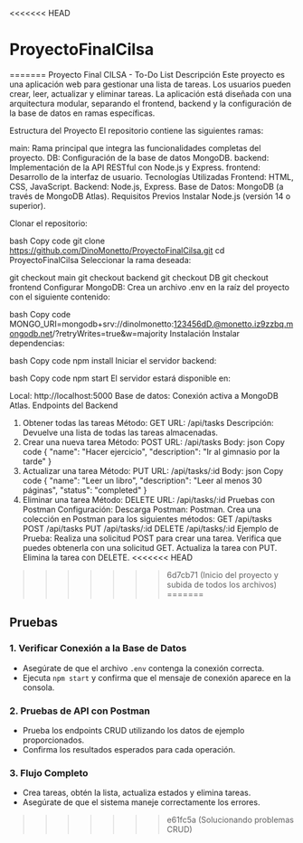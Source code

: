 <<<<<<< HEAD
# ProyectoFinalCilsa
=======
Proyecto Final CILSA - To-Do List
Descripción
Este proyecto es una aplicación web para gestionar una lista de tareas. Los usuarios pueden crear, leer, actualizar y eliminar tareas. La aplicación está diseñada con una arquitectura modular, separando el frontend, backend y la configuración de la base de datos en ramas específicas.

Estructura del Proyecto
El repositorio contiene las siguientes ramas:

main: Rama principal que integra las funcionalidades completas del proyecto.
DB: Configuración de la base de datos MongoDB.
backend: Implementación de la API RESTful con Node.js y Express.
frontend: Desarrollo de la interfaz de usuario.
Tecnologías Utilizadas
Frontend: HTML, CSS, JavaScript.
Backend: Node.js, Express.
Base de Datos: MongoDB (a través de MongoDB Atlas).
Requisitos Previos
Instalar Node.js (versión 14 o superior).

Clonar el repositorio:

bash
Copy code
git clone https://github.com/DinoMonetto/ProyectoFinalCilsa.git
cd ProyectoFinalCilsa
Seleccionar la rama deseada:

git checkout main
git checkout backend
git checkout DB
git checkout frontend
Configurar MongoDB: Crea un archivo .env en la raíz del proyecto con el siguiente contenido:

bash
Copy code
MONGO_URI=mongodb+srv://dinolmonetto:123456dD.@monetto.iz9zzbq.mongodb.net/?retryWrites=true&w=majority
Instalación
Instalar dependencias:

bash
Copy code
npm install
Iniciar el servidor backend:

bash
Copy code
npm start
El servidor estará disponible en:

Local: http://localhost:5000
Base de datos: Conexión activa a MongoDB Atlas.
Endpoints del Backend
1. Obtener todas las tareas
Método: GET
URL: /api/tasks
Descripción: Devuelve una lista de todas las tareas almacenadas.
2. Crear una nueva tarea
Método: POST
URL: /api/tasks
Body:
json
Copy code
{
  "name": "Hacer ejercicio",
  "description": "Ir al gimnasio por la tarde"
}
3. Actualizar una tarea
Método: PUT
URL: /api/tasks/:id
Body:
json
Copy code
{
  "name": "Leer un libro",
  "description": "Leer al menos 30 páginas",
  "status": "completed"
}
4. Eliminar una tarea
Método: DELETE
URL: /api/tasks/:id
Pruebas con Postman
Configuración:
Descarga Postman: Postman.
Crea una colección en Postman para los siguientes métodos:
GET /api/tasks
POST /api/tasks
PUT /api/tasks/:id
DELETE /api/tasks/:id
Ejemplo de Prueba:
Realiza una solicitud POST para crear una tarea.
Verifica que puedes obtenerla con una solicitud GET.
Actualiza la tarea con PUT.
Elimina la tarea con DELETE.
<<<<<<< HEAD
>>>>>>> 6d7cb71 (Inicio del proyecto y subida de todos los archivos)
=======


## Pruebas

### 1. Verificar Conexión a la Base de Datos
- Asegúrate de que el archivo `.env` contenga la conexión correcta.
- Ejecuta `npm start` y confirma que el mensaje de conexión aparece en la consola.

### 2. Pruebas de API con Postman
- Prueba los endpoints CRUD utilizando los datos de ejemplo proporcionados.
- Confirma los resultados esperados para cada operación.

### 3. Flujo Completo
- Crea tareas, obtén la lista, actualiza estados y elimina tareas.
- Asegúrate de que el sistema maneje correctamente los errores.

>>>>>>> e61fc5a (Solucionando problemas CRUD)
